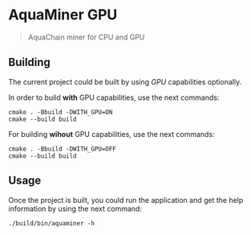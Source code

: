 # AquaMiner GPU

> AquaChain miner for CPU and GPU

## Building

The current project could be built by using _GPU_ capabilities optionally.

In order to build **with** GPU capabilities, use the next commands:

```
cmake . -Bbuild -DWITH_GPU=ON
cmake --build build
```

For building **wihout** GPU capabilities, use the next commands:

```
cmake . -Bbuild -DWITH_GPU=OFF
cmake --build build
```

## Usage

Once the project is built, you could run the application and get the help
information by using the next command:

```
./build/bin/aquaminer -h
```

